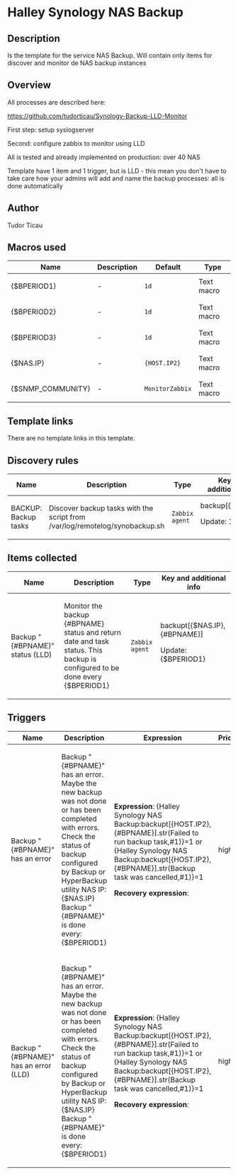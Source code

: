 # Halley Synology NAS Backup

## Description

Is the template for the service NAS Backup. Will contain only items for discover and monitor de NAS backup instances

## Overview

All processes are described here:


https://github.com/tudorticau/Synology-Backup-LLD-Monitor


First step: setup syslogserver


Second: configure zabbix to monitor using LLD


All is tested and already implemented on production: over 40 NAS


Template have 1 item and 1 trigger, but is LLD - this mean you don't have to take care how your admins will add and name the backup processes: all is done automatically


 


 



## Author

Tudor Ticau

## Macros used

|Name|Description|Default|Type|
|----|-----------|-------|----|
|{$BPERIOD1}|<p>-</p>|`1d`|Text macro|
|{$BPERIOD2}|<p>-</p>|`1d`|Text macro|
|{$BPERIOD3}|<p>-</p>|`1d`|Text macro|
|{$NAS.IP}|<p>-</p>|`{HOST.IP2}`|Text macro|
|{$SNMP_COMMUNITY}|<p>-</p>|`MonitorZabbix`|Text macro|
## Template links

There are no template links in this template.

## Discovery rules

|Name|Description|Type|Key and additional info|
|----|-----------|----|----|
|BACKUP: Backup tasks|<p>Discover backup tasks with the script from /var/log/remotelog/synobackup.sh</p>|`Zabbix agent`|backup[{$NAS.IP}]<p>Update: 1d</p>|
## Items collected

|Name|Description|Type|Key and additional info|
|----|-----------|----|----|
|Backup "{#BPNAME}" status (LLD)|<p>Monitor the backup {#BPNAME} status and return date and task status. This backup is configured to be done every {$BPERIOD1}</p>|`Zabbix agent`|backupt[{$NAS.IP},{#BPNAME}]<p>Update: {$BPERIOD1}</p>|
## Triggers

|Name|Description|Expression|Priority|
|----|-----------|----------|--------|
|Backup "{#BPNAME}" has an error|<p>Backup "{#BPNAME}" has an error. Maybe the new backup was not done or has been completed with errors. Check the status of backup configured by Backup or HyperBackup utility NAS IP: {$NAS.IP} Backup "{#BPNAME}" is done every: {$BPERIOD1}</p>|<p>**Expression**: {Halley Synology NAS Backup:backupt[{HOST.IP2},{#BPNAME}].str(Failed to run backup task,#1)}=1 or {Halley Synology NAS Backup:backupt[{HOST.IP2},{#BPNAME}].str(Backup task was cancelled,#1)}=1</p><p>**Recovery expression**: </p>|high|
|Backup "{#BPNAME}" has an error (LLD)|<p>Backup "{#BPNAME}" has an error. Maybe the new backup was not done or has been completed with errors. Check the status of backup configured by Backup or HyperBackup utility NAS IP: {$NAS.IP} Backup "{#BPNAME}" is done every: {$BPERIOD1}</p>|<p>**Expression**: {Halley Synology NAS Backup:backupt[{HOST.IP2},{#BPNAME}].str(Failed to run backup task,#1)}=1 or {Halley Synology NAS Backup:backupt[{HOST.IP2},{#BPNAME}].str(Backup task was cancelled,#1)}=1</p><p>**Recovery expression**: </p>|high|
